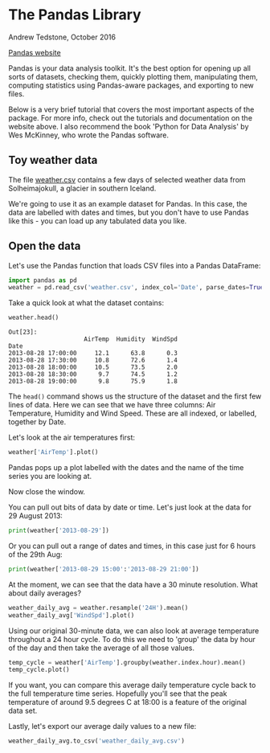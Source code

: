 ---
---

# The Pandas Library

Andrew Tedstone, October 2016 

[Pandas website](pandas.pydata.org)

Pandas is your data analysis toolkit. It's the best option for opening up all sorts of datasets, checking them, quickly plotting them, manipulating them, computing statistics using Pandas-aware packages, and exporting to new files. 

Below is a very brief tutorial that covers the most important aspects of the package. For more info, check out the tutorials and documentation on the website above. I also recommend the book 'Python for Data Analysis' by Wes McKinney, who wrote the Pandas software.


## Toy weather data

The file [weather.csv](weather.csv) contains a few days of selected weather data from Solheimajokull, a glacier in southern Iceland.

We're going to use it as an example dataset for Pandas. In this case, the data are labelled with dates and times, but you don't have to use Pandas like this - you can load up any tabulated data you like.


## Open the data

Let's use the Pandas function that loads CSV files into a Pandas DataFrame:

```python
import pandas as pd
weather = pd.read_csv('weather.csv', index_col='Date', parse_dates=True)
```

Take a quick look at what the dataset contains:

```python
weather.head()
```
```
Out[23]: 
                     AirTemp  Humidity  WindSpd
Date                                           
2013-08-28 17:00:00     12.1      63.8      0.3
2013-08-28 17:30:00     10.8      72.6      1.4
2013-08-28 18:00:00     10.5      73.5      2.0
2013-08-28 18:30:00      9.7      74.5      1.2
2013-08-28 19:00:00      9.8      75.9      1.8

```

The `head()` command shows us the structure of the dataset and the first few lines of data. Here we can see that we have three columns: Air Temperature, Humidity and Wind Speed. These are all indexed, or labelled, together by Date.

Let's look at the air temperatures first:

```python
weather['AirTemp'].plot()
```

Pandas pops up a plot labelled with the dates and the name of the time series you are looking at.

Now close the window.

You can pull out bits of data by date or time. Let's just look at the data for 29 August 2013:

```python
print(weather['2013-08-29'])
```

Or you can pull out a range of dates and times, in this case just for 6 hours of the 29th Aug:

```python
print(weather['2013-08-29 15:00':'2013-08-29 21:00'])
```

At the moment, we can see that the data have a 30 minute resolution. What about daily averages?

```python
weather_daily_avg = weather.resample('24H').mean()
weather_daily_avg['WindSpd'].plot()
```

Using our original 30-minute data, we can also look at average temperature throughout a 24 hour cycle. To do this we need to 'group' the data by hour of the day and then take the average of all those values.

```python
temp_cycle = weather['AirTemp'].groupby(weather.index.hour).mean()
temp_cycle.plot()
```

If you want, you can compare this average daily temperature cycle back to the full temperature time series. Hopefully you'll see that the peak temperature of around 9.5 degrees C at 18:00 is a feature of the original data set.

Lastly, let's export our average daily values to a new file:

```python
weather_daily_avg.to_csv('weather_daily_avg.csv')
```
